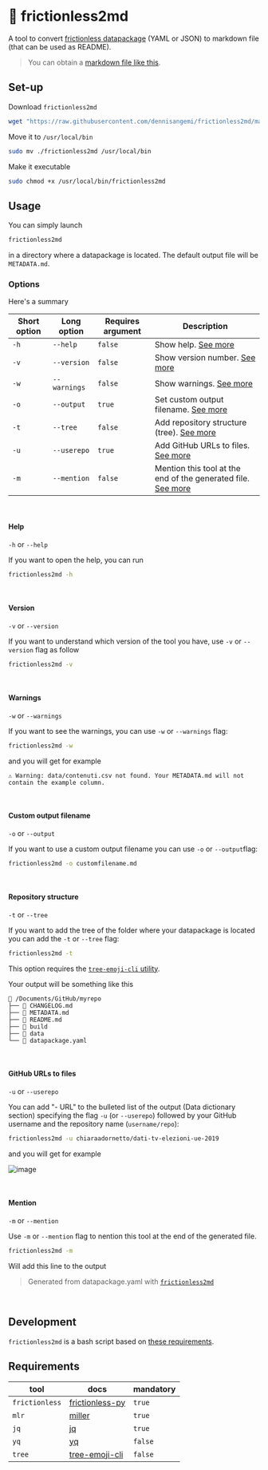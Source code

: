 # 🔧 frictionless2md
A tool to convert [frictionless datapackage](https://specs.frictionlessdata.io/) (YAML or JSON) to markdown file (that can be used as README).

> You can obtain a [markdown file like this](https://github.com/chiaraadornetto/dati-tv-elezioni-ue-2019#readme).

## Set-up
Download `frictionless2md` 
```sh
wget "https://raw.githubusercontent.com/dennisangemi/frictionless2md/main/frictionless2md"
```

Move it to `/usr/local/bin`
```sh
sudo mv ./frictionless2md /usr/local/bin
```

Make it executable
```sh
sudo chmod +x /usr/local/bin/frictionless2md
```

## Usage

You can simply launch 
```sh
frictionless2md
``` 
in a directory where a datapackage is located. The default output file will be `METADATA.md`.

### Options

Here's a summary

Short option | Long option | Requires argument | Description 
--- | --- | --- | ---
`-h` | `--help` | `false` | Show help. [See more](#help)
`-v` | `--version` | `false` | Show version number. [See more](#version)
`-w` | `--warnings` | `false` | Show warnings. [See more](#warnings)
`-o` | `--output` | `true` | Set custom output filename. [See more](#custom-output-filename)
`-t` | `--tree` | `false` | Add repository structure (tree). [See more](#repository-structore)
`-u` | `--userepo` | `true` | Add GitHub URLs to files. [See more](#github-urls-to-files)
`-m` | `--mention` | `false` | Mention this tool at the end of the generated file. [See more](#mention)

<br>

#### Help
`-h` or `--help`

If you want to open the help, you can run

```sh
frictionless2md -h
```

<br>

#### Version
`-v` or `--version`

If you want to understand which version of the tool you have, use `-v` or `--version` flag as follow

```sh
frictionless2md -v
```

<br>

#### Warnings
`-w` or `--warnings`

If you want to see the warnings, you can use `-w` or `--warnings` flag:

```sh
frictionless2md -w
```

and you will get for example

```
⚠️ Warning: data/contenuti.csv not found. Your METADATA.md will not contain the example column.
```
<br>

#### Custom output filename
`-o` or `--output`

If you want to use a custom output filename you can use `-o` or `--output`flag:

```sh
frictionless2md -o customfilename.md
```

<br>

#### Repository structure
`-t` or `--tree`

If you want to add the tree of the folder where your datapackage is located you can add the `-t` or `--tree` flag:

```sh
frictionless2md -t
```

This option requires the [`tree-emoji-cli` utility](https://github.com/sandoche/tree-emoji-cli). 

Your output will be something like this

```
🌳 /Documents/GitHub/myrepo
├── 📄 CHANGELOG.md
├── 📄 METADATA.md
├── 📄 README.md
├── 📄 build
├── 📁 data
└── 📄 datapackage.yaml
```

<br>

#### GitHub URLs to files
`-u` or `--userepo`

You can add "- URL" to the bulleted list of the output (Data dictionary section) specifying the flag `-u` (or `--userepo`) followed by your GitHub username and the repository name (`username/repo`):

```sh
frictionless2md -u chiaraadornetto/dati-tv-elezioni-ue-2019
```

and you will get for example

![image](https://user-images.githubusercontent.com/77018886/222280556-8638848d-aa4a-4fa9-a7d2-204876497b6d.png)

<br>

#### Mention
`-m` or `--mention`

Use `-m` or `--mention` flag to nention this tool at the end of the generated file.

```sh
frictionless2md -m
```

Will add this line to the output
> Generated from datapackage.yaml with [`frictionless2md`](https://github.com/dennisangemi/frictionless2md)

<br>

## Development
`frictionless2md` is a bash script based on [these requirements](#requirements).

## Requirements

| tool | docs | mandatory |
| --- | --- | --- |
| `frictionless` | [frictionless-py](https://framework.frictionlessdata.io/) | `true`
| `mlr` | [miller](https://miller.readthedocs.io/) | `true`
| `jq` | [jq](https://jqlang.github.io/jq/download/) | `true`
| `yq` | [yq](https://kislyuk.github.io/yq/#installation) | `false`
| `tree` | [tree-emoji-cli](https://github.com/sandoche/tree-emoji-cli) | `false`
